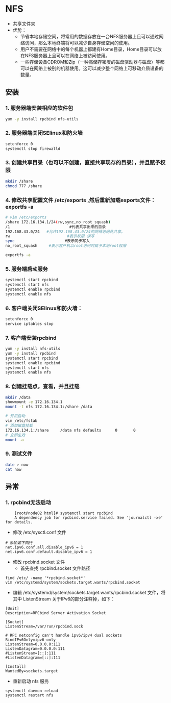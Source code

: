 # NFS

* 共享文件夹
* 优势：
  * 节省本地存储空间，将常用的数据存放在一台NFS服务器上且可以通过网络访问，那么本地终端将可以减少自身存储空间的使用。
  * 用户不需要在网络中的每个机器上都建有Home目录，Home目录可以放在NFS服务器上且可以在网络上被访问使用。
  * 一些存储设备CDROM和Zip（一种高储存密度的磁盘驱动器与磁盘）等都可以在网络上被别的机器使用。这可以减少整个网络上可移动介质设备的数量。

## 安装

### 1. 服务器端安装相应的软件包

```sh
yum -y install rpcbind nfs-utils
```

### 2. 服务器端关闭SElinux和防火墙

```sh
setenforce 0
systemctl stop firewalld
```

### 3. 创建共享目录（也可以不创建，直接共享现存的目录），并且赋予权限

```sh
mkdir /share
chmod 777 /share 
```

### 4. 修改共享配置文件 /etc/exports ,然后重新加载exports文件：exportfs -a

```sh
# vim /etc/exports
/share 172.16.134.1/24(rw,sync,no_root_squash)   
/1                          #代表共享出来的目录
192.168.43.0/24   #允许192.168.43.0/24的网络访问此共享。
rw                         #表示权限 读写
sync                      #表示同步写入
no_root_squash     #表示客户机以root访问时赋予本地root权限
```

```sh
exportfs -a
```

### 5. 服务端启动服务

```sh
systemctl start rpcbind
systemctl start nfs
systemctl enable rpcbind
systemctl enable nfs
```

### 6. 客户端关闭SElinux和防火墙：

```sh
setenforce 0
service iptables stop
```

### 7. 客户端安装rpcbind

```sh
yum -y install nfs-utils
yum -y install rpcbind
systemctl start rpcbind
systemctl enable rpcbind
systemctl start nfs
systemctl enable nfs
```

### 8. 创建挂载点，查看，并且挂载

```sh
mkdir /data
showmount -e 172.16.134.1
mount -t nfs 172.16.134.1:/share /data

# 开机启动
vim /etc/fstab
# 添加磁盘挂载
172.16.134.1:/share     /data nfs defaults      0       0
# 立即生效
mount -a 
```

### 9. 测试文件

```sh
date > now
cat now
```

## 异常

### 1. rpcbind无法启动

```
    [root@node02 html]# systemctl start rpcbind
    A dependency job for rpcbind.service failed. See 'journalctl -xe' for details.

```

* 修改 /etc/sysctl.conf 文件

```shell
# 添加如下两行
net.ipv6.conf.all.disable_ipv6 = 1
net.ipv6.conf.default.disable_ipv6 = 1
```

* 修改 rpcbind.socket 文件
  * 首先查找 rpcbind.socket 文件路径

```shell
find /etc/ -name '*rpcbind.socket*'
vim /etc/systemd/system/sockets.target.wants/rpcbind.socket
```

* 编辑 /etc/systemd/system/sockets.target.wants/rpcbind.socket 文件，将其中 ListenStream 关于IPv6的部分注释掉，如下：

```shell
[Unit]
Description=RPCbind Server Activation Socket

[Socket]
ListenStream=/var/run/rpcbind.sock

# RPC netconfig can't handle ipv6/ipv4 dual sockets
BindIPv6Only=ipv6-only
ListenStream=0.0.0.0:111
ListenDatagram=0.0.0.0:111
#ListenStream=[::]:111
#ListenDatagram=[::]:111

[Install]
WantedBy=sockets.target
```

* 重新启动 nfs 服务

```shell
systemctl daemon-reload
systemctl restart nfs
```
